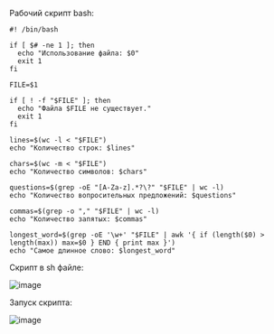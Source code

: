 Рабочий скрипт bash:

```
#! /bin/bash

if [ $# -ne 1 ]; then
  echo "Использование файла: $0"
  exit 1
fi

FILE=$1

if [ ! -f "$FILE" ]; then
  echo "Файла $FILE не существует."
  exit 1
fi

lines=$(wc -l < "$FILE")
echo "Количество строк: $lines"

chars=$(wc -m < "$FILE")
echo "Количество символов: $chars"

questions=$(grep -oE "[A-Za-z].*?\?" "$FILE" | wc -l)
echo "Количество вопросительных предложений: $questions"

commas=$(grep -o "," "$FILE" | wc -l)
echo "Количество запятых: $commas"

longest_word=$(grep -oE '\w+' "$FILE" | awk '{ if (length($0) > length(max)) max=$0 } END { print max }')
echo "Самое длинное слово: $longest_word"
```
Скрипт в sh файле:

![image](https://github.com/user-attachments/assets/09b617ee-ac65-4746-8812-4daf2a7ff3c8)

Запуск скрипта:

![image](https://github.com/user-attachments/assets/d311fb06-72a6-45e1-b741-928cbc53b6de)
